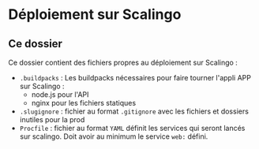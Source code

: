 # Déploiement sur Scalingo

## Ce dossier

Ce dossier contient des fichiers propres au déploiement sur Scalingo :

- `.buildpacks` : Les buildpacks nécessaires pour faire tourner l'appli APP sur Scalingo :
  - node.js pour l'API
  - nginx pour les fichiers statiques
- `.slugignore` : fichier au format `.gitignore` avec les fichiers et dossiers inutiles pour la prod
- `Procfile` : fichier au format `YAML` définit les services qui seront lancés sur scalingo.
               Doit avoir au minimum le service `web:` défini.
